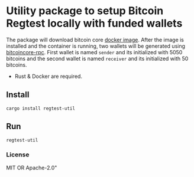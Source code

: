 # Utility package to setup Bitcoin Regtest locally with funded wallets

The package will download bitcoin core [docker
image](https://github.com/ruimarinho/docker-bitcoin-core). After the
image is installed and the container is running, two wallets will be
generated using
[bitcoincore-rpc](https://crates.io/crates/bitcoincore-rpc).  First
wallet is named  `sender` and its initialized with 5050 bitcoins and
the second wallet is named `receiver` and its initialized with 50
bitcoins.

* Rust & Docker are required.

## Install 

```shell
cargo install regtest-util
```

## Run

```shell
regtest-util
```


### License
MIT OR Apache-2.0"
